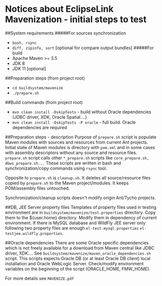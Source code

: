 # Notices about EclipseLink Mavenization - initial steps to test

##System requirements
#####For sources synchronization
* `bash, rsync`
* `diff, zipinfo, sort` [optional for compare output bundles]
#####For build
* Apache Maven >= 3.5
* JDK 8
* JDK 11 [optional]

##Preparation steps (from project root)
* `cd buildsystem/mavenize`
* `./prepare.sh`

##Build commands (from project root)
* `mvn clean install -DskipTests` - build without Oracle dependencies (JDBC driver, XDK, Oracle Spatial....)
* `mvn clean install -DskipTests -P oracle` - full build. Oracle dependencies are required

##Preparation steps - description
Purpose of `prepare.sh` script is populate Maven modules with sources and resources from current Ant projects.
Initial state of Maven modules is directory with `pom.xml` and in some cases with assembly descriptors without any source and resource files.
`prepare.sh` script calls other `*_prepare.sh` scripts like `core_prepare.sh, dbws_prepare.sh...`
These scripts are written in bash and synchronization/copy commands using `rsync` tool.

Opposite to `prepare.sh` is `cleanup.sh`. It deletes all source/resource files copied by `prepare.sh` to the Maven project/modules. It keeps POM/assembly files untouched.

Synchronization/cleanup scripts doesn't modify origin Ant/Tycho projects.

##DB, JEE Server property files
Templates of property files used in testing environment are in `buildsystem/mavenize/test.properties` directory.
Copy them to the ${user.home} directory. Modify them in dependency of current environment.
If there is MySQL database and WildFly JEE server only following two property files are enough `el-test.mysql.properties` `el-testjee.wildfly.properties`.

##Oracle dependencies
There are some Oracle specific dependencies which is not freely available for a download from Maven central like JDBC driver, XDK....
See `buildsystem/mavenize/maven_oracle_dependencies.sh` script. This scripts expects Oracle DB (or at least Oracle DB client) local installation and Oracle WebLogic Server.
Check/modify environment variables on the beginning of the script (ORACLE_HOME, FMW_HOME).


For more details see `MAVENIZE.pdf`